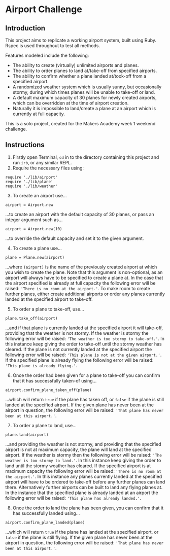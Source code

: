 Airport Challenge
=================

Introduction
---------

This project aims to replicate a working airport system, built using Ruby. Rspec is used throughout to test all methods.

Features modeled include the following:

* The ability to create (virtually) unlimited airports and planes.
* The ability to order planes to land at/take-off from specified airports.
* The ability to confirm whether a plane landed at/took-off from a specified airport.
* A randomized weather system which is usually sunny, but occasionally stormy, during which times planes will be unable to take-off or land.
* A default maximum capacity of 30 planes for newly created airports, which can be overridden at the time of airport creation.
* Naturally it is impossible to land/create a plane at an airport which is currently at full capacity.

This is a solo project, created for the Makers Academy week 1 weekend challenge.


Instructions
---------

1. Firstly open Terminal, ```cd``` in to the directory containing this project and run ```irb```, or any similar REPL.
2. Require the necessary files using:

```
require './lib/airport'
require './lib/plane'
require './lib/weather'
```
3. To create an airport use...

```
airport = Airport.new
```

...to create an airport with the default capacity of 30 planes, or pass an integer argument such as...

```
airport = Airport.new(10)
```

...to override the default capacity and set it to the given argument.

4. To create a plane use...

```
plane = Plane.new(airport)
```

...where ```(airport)``` is the name of the previously created airport at which you wish to create the plane. Note that this argument is non-optional, as an airport will always have to be specified to create a plane at. In the case that the airport specified is already at full capacity the following error will be raised: ```'There is no room at the airport.'```. To make room to create further planes, either create additional airports or order any planes currently landed at the specified airport to take-off.

5. To order a plane to take-off, use...

```
plane.take_off(airport)
```

...and if that plane is currently landed at the specified airport it will take-off, providing that the weather is not stormy. If the weather is stormy the following error will be raised: ```'The weather is too stormy to take-off.'```. In this instance keep giving the order to take-off until the stormy weather has cleared. If the plane is not currently landed at the specified airport the following error will be raised: ```'This plane is not at the given airport.'```. If the specified plane is already flying the following error will be raised: ```'This plane is already flying.'```.

6. Once the order had been given for a plane to take-off you can confirm that it has successfully taken-of using...

```
airport.confirm_plane_taken_off(plane)
```

...which will return ```true``` if the plane has taken off, or ```false``` if the plane is still landed at the specified airport. If the given plane has never been at the airport in question, the following error will be raised: ```'That plane has never been at this airport.'```.

7. To order a plane to land, use...

```
plane.land(airport)
```

...and providing the weather is not stormy, and providing that the specified airport is not at maximum capacity, the plane will land at the specified airport. If the weather is stormy then the following error will be raised: ```'The weather is too stormy to land.'```. In this instance keep giving the order to land until the stormy weather has cleared. If the specified airport is at maximum capacity the following error will be raised: ```'There is no room at the airport.'```. In this instance any planes currently landed at the specified airport will have to be ordered to take-off before any further planes can land there. Alternatively further airports can be built to land any flying planes at. In the instance that the specified plane is already landed at an airport the following error will be raised: ```'This plane has already landed.'```.

8. Once the order to land the plane has been given, you can confirm that it has successfully landed using...

```
airport.confirm_plane_landed(plane)
```

...which will return ```true``` if the plane has landed at the specified airport, or ```false``` if the plane is still flying. If the given plane has never been at the airport in question, the following error will be raised: ```'That plane has never been at this airport.'```.
